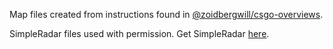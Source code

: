 Map files created from instructions found in [@zoidbergwill/csgo-overviews](https://github.com/zoidbergwill/csgo-overviews).

SimpleRadar files used with permission. Get SimpleRadar [here](https://readtldr.gg/simpleradar).